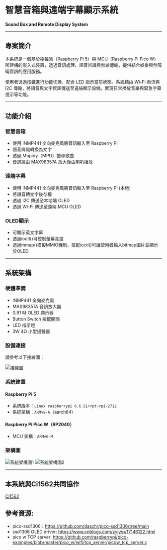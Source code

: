 # 智慧音箱與遠端字幕顯示系統  
**Sound Box and Remote Display System**

---

## 專案簡介
本系統是一個基於樹莓派（Raspberry Pi 5）與 MCU（Raspberry Pi Pico W）所建構的嵌入式裝置，透過音訊處理、語音辨識與無線傳輸，提供結合娛樂與無障礙資訊的應用服務。

使用者透過按鍵進行功能切換，配合 LED 指示當前狀態。系統藉由 Wi-Fi 串流與 I2C 傳輸，將語音與文字資訊傳送至遠端顯示設備，實現日常播放音樂與緊急字幕提示等功能。

---

## 功能介紹

### 智慧音箱
- 使用 INMP441 全向麥克風將音訊輸入至 Raspberry Pi
- 語音辨識轉換為文字
- 透過 Mopidy（MPD）搜尋歌曲
- 音訊經由 MAX98357A 放大後由喇叭播放

### 遠端字幕
- 使用 INMP441 全向麥克風將音訊輸入至 Raspberry Pi (本地)
- 將語音轉文字後存檔
- 透過 I2C 傳送至本地端 OLED 
- 透過 Wi-Fi 傳送至遠端 MCU OLED

### OLED顯示
- 可顯示英文字幕
- 透過ioctl()可控制螢幕亮度
- 透過mmap()模擬MMIO機制，搭配ioctl()可讓使用者輸入bitmap圖片並顯示於OLED

---

## 系統架構

### 硬體準備
- INMP441 全向麥克風
- MAX98357A 音訊放大器
- 0.91 吋 OLED 顯示器
- Button Switch 按鍵開關
- LED 指示燈
- 3W 4Ω 小型揚聲器

### 設備連接
請參考以下接線圖：

![接線圖](docs/wiring.png)

### 系統建置

#### Raspberry Pi 5
- 系統版本：`Linux raspberrypi 6.6.51+rpt-rpi-2712`
- 系統架構：`ARMv8-A`（aarch64）

#### Raspberry Pi Pico W（RP2040）
- MCU 架構：`ARMv6-M`

### 架構圖
![系統架構圖1](docs/architecture_1.png)
![系統架構圖2](docs/architecture_2.png)

---

## 本系統與Ci1562共同協作
[Ci1562]( https://github.com/Ci1562/sound_box)

## 參考資源:
- pico-ssd1306：https://github.com/daschr/pico-ssd1306/tree/main
- ssd1306 OLED driver: https://www.cnblogs.com/zyly/p/17146122.html
- pico w TCP server: https://github.com/raspberrypi/pico-examples/blob/master/pico_w/wifi/tcp_server/picow_tcp_server.c


